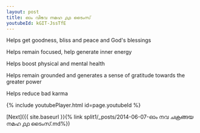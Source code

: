 ```yaml
---
layout: post
title: ഓം വിഭവ നമഹ ൧൧ ടൈംസ്
youtubeId: kGIT-JssTfE
---
```

 
 
Helps get goodness, bliss and peace and God's blessings
 
Helps remain focused, help generate inner energy 
 
Helps boost physical and mental health 
 
Helps remain grounded and generates a sense of gratitude towards the greater power 
 
Helps reduce bad karma
 
 
 
 


{% include youtubePlayer.html id=page.youtubeId %}
 
[Next]({{ site.baseurl }}{% link  split1/_posts/2014-06-07-ഓം നവ ചക്രങ്ങയ നമഹ ൧൧ ടൈംസ്.md%})
 
